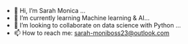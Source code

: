 - 👋 Hi, I’m Sarah Monica ...
- 🌱 I’m currently learning Machine learning & AI...
- 💞️ I’m looking to collaborate on data science with Python  ...
- 📫 How to reach me: sarah-moniboss23@outlook.com

<!---
sarahmonicaa/sarahmonicaa is a ✨ special ✨ repository because its `README.md` (this file) appears on your GitHub profile.
You can click the Preview link to take a look at your changes.
--->
